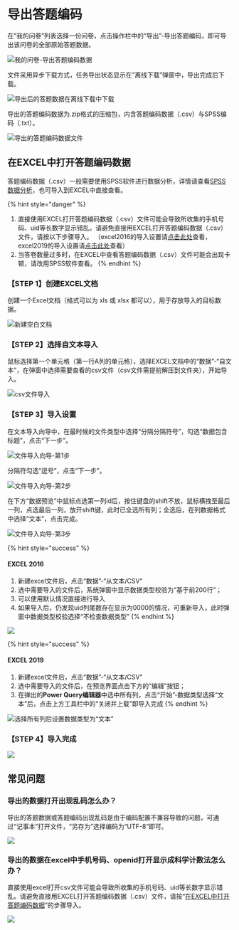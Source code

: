 # 导出答题编码

在“我的问卷”列表选择一份问卷，点击操作栏中的“导出”-导出答题编码，即可导出该问卷的全部原始答题数据。

![&#x6211;&#x7684;&#x95EE;&#x5377;-&#x5BFC;&#x51FA;&#x7B54;&#x9898;&#x7F16;&#x7801;&#x6570;&#x636E;](../../.gitbook/assets/image%20%28133%29.png)



 文件采用异步下载方式，任务导出状态显示在“离线下载”弹窗中，导出完成后下载。

![&#x5BFC;&#x51FA;&#x540E;&#x7684;&#x7B54;&#x9898;&#x6570;&#x636E;&#x5728;&#x79BB;&#x7EBF;&#x4E0B;&#x8F7D;&#x4E2D;&#x4E0B;&#x8F7D;](../../.gitbook/assets/image%20%2895%29.png)



导出的答题编码数据为.zip格式的压缩包，内含答题编码数据（.csv）与SPSS编码（.txt）。

![&#x5BFC;&#x51FA;&#x7684;&#x7B54;&#x9898;&#x7F16;&#x7801;&#x6570;&#x636E;&#x6587;&#x4EF6;](../../.gitbook/assets/image%20%28426%29.png)

## 在EXCEL中打开答题编码数据

答题编码数据（.csv）一般需要使用SPSS软件进行数据分析，详情请查看[SPSS数据分析](spss-shu-ju-fen-xi.md)，也可导入到EXCEL中直接查看。

{% hint style="danger" %}
1. 直接使用EXCEL打开答题编码数据（.csv）文件可能会导致所收集的手机号码、uid等长数字显示错乱。请避免直接用EXCEL打开答题编码数据（.csv）文件，请按以下步骤导入。  （excel2016的导入设置请[点击此处](https://imur.gitbook.io/help_center/cao-zuo-zhi-yin/xia-zai-shu-ju/dao-chu-da-ti-bian-ma#excel-2016)查看，excel2019的导入设置请[点击此处](https://imur.gitbook.io/help_center/cao-zuo-zhi-yin/xia-zai-shu-ju/dao-chu-da-ti-bian-ma#excel-2019)查看）
2. 当答卷数量过多时，在EXCEL中查看答题编码数据（.csv）文件可能会出现卡顿，请改用SPSS软件查看。
{% endhint %}

### 【STEP 1】创建EXCEL文档

创建一个Excel文档（格式可以为 xls 或 xlsx 都可以），用于存放导入的目标数据。

![&#x65B0;&#x5EFA;&#x7A7A;&#x767D;&#x6587;&#x6863;](../../.gitbook/assets/image%20%2819%29.png)

### 【STEP 2】选择自文本导入

鼠标选择第一个单元格（第一行A列的单元格），选择EXCEL文档中的“数据”-“自文本”，在弹窗中选择需要查看的csv文件（csv文件需提前解压到文件夹），开始导入。

![csv&#x6587;&#x4EF6;&#x5BFC;&#x5165;](../../.gitbook/assets/image%20%28346%29.png)

### 【STEP 3】导入设置

在文本导入向导中，在最时候的文件类型中选择“分隔分隔符号”，勾选“数据包含标题”，点击“下一步”。

![&#x6587;&#x4EF6;&#x5BFC;&#x5165;&#x5411;&#x5BFC;-&#x7B2C;1&#x6B65;](../../.gitbook/assets/image%20%28185%29.png)

分隔符勾选“逗号”，点击“下一步”。

![&#x6587;&#x4EF6;&#x5BFC;&#x5165;&#x5411;&#x5BFC;-&#x7B2C;2&#x6B65;](../../.gitbook/assets/image%20%28278%29.png)

在下方“数据预览”中鼠标点选第一列id后，按住键盘的shift不放，鼠标横拽至最后一列，点选最后一列，放开shift键，此时已全选所有列；全选后，在列数据格式中选择“文本”，点击完成。

![&#x6587;&#x4EF6;&#x5BFC;&#x5165;&#x5411;&#x5BFC;-&#x7B2C;3&#x6B65;](../../.gitbook/assets/image%20%28217%29.png)

{% hint style="success" %}
#### EXCEL 2016

1. 新建excel文件后，点击“数据”-“从文本/CSV”
2. 选中需要导入的文件后，系统弹窗中显示数据类型校验为“基于前200行”；
3. 可以使用默认情况直接进行导入
4. 如果导入后，仍发现uid列尾数存在显示为0000的情况，可重新导入，此时弹窗中数据类型校验选择“不检查数据类型”
{% endhint %}

![](../../.gitbook/assets/image%20%28495%29.png)

{% hint style="success" %}
#### EXCEL 2019

1. 新建excel文件后，点击“数据”-“从文本/CSV”
2. 选中需要导入的文件后，在预览界面点击下方的“编辑”按钮；
3. 在弹出的**Power Query编辑器**中选中所有列，点击“开始”-数据类型选择“文本”后，点击上方工具栏中的“关闭并上载”即导入完成
{% endhint %}

![&#x9009;&#x62E9;&#x6240;&#x6709;&#x5217;&#x540E;&#x8BBE;&#x7F6E;&#x6570;&#x636E;&#x7C7B;&#x578B;&#x4E3A;&#x201C;&#x6587;&#x672C;&#x201D;](../../.gitbook/assets/image%20%2834%29.png)



### 【STEP 4】导入完成

![](../../.gitbook/assets/image%20%28154%29.png)

## 常见问题

### 导出的数据打开出现乱码怎么办？

导出的答题数据或答题编码出现乱码是由于编码配置不兼容导致的问题，可通过“记事本”打开文件，“另存为”选择编码为“UTF-8”即可。

![](../../.gitbook/assets/image%20%28104%29.png)

### 

### 导出的数据在excel中手机号码、openid打开显示成科学计数法怎么办？

直接使用excel打开csv文件可能会导致所收集的手机号码、uid等长数字显示错乱。请避免直接用EXCEL打开答题编码数据（.csv）文件，请按“[在EXCEL中打开答题编码数据](dao-chu-da-ti-bian-ma.md#zai-excel-zhong-da-kai-da-ti-bian-ma-shu-ju)”的步骤导入。

![](../../.gitbook/assets/image%20%2846%29.png)



